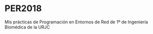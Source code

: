 # PER2018
Mis prácticas de Programación en Entornos de Red de 1º de Ingeniería Biomédica de la URJC
